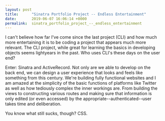 ```yaml
---
layout: post
title:      "Sinatra Portfolio Project -- Endless Entertainment"
date:       2019-06-07 16:06:14 +0000
permalink:  sinatra_portfolio_project_--_endless_entertainment
---
```



I can't believe how far I've come since the last project (CLI) and how much more entertaining it is to be coding a project that appears much more relevant. The CLI project, while great for learning the basics in developing objects seems lightyears in the past. Who uses CLI's these days on the user end?

Enter: Sinatra and ActiveRecord. Not only are we able to develop on the back end, we can design a user experience that looks and feels like something from this century. We're building fully functional websites and I am amazed at the simplicity of the basic functions of platforms like Twitter as well as how tediously complex the inner workings are. From building the views to constructing various routes and making sure that information is only edited (or even accessed) by the appropriate--authenticated--user takes time and deliberation.

You know what still sucks, though? CSS. 
